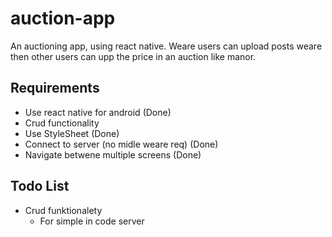 # auction-app

An auctioning app, using react native. Weare users can upload posts weare then other users can upp the price in an auction like manor.

## Requirements

- Use react native for android (Done)
- Crud functionality
- Use StyleSheet (Done)
- Connect to server (no midle weare req) (Done)
- Navigate betwene multiple screens (Done)

## Todo List

- Crud funktionalety
  - For simple in code server
